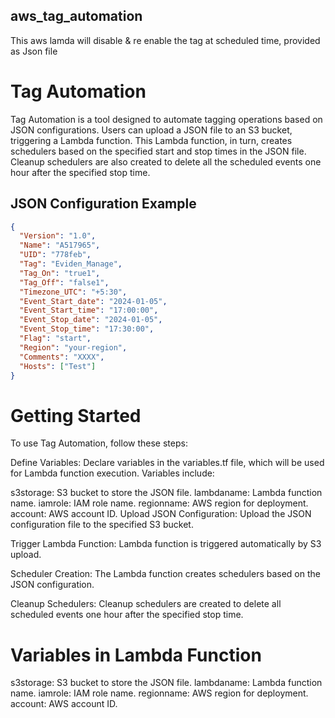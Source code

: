 ## aws_tag_automation
This aws lamda will disable &amp; re enable the tag at scheduled time, provided as Json file

# Tag Automation

Tag Automation is a tool designed to automate tagging operations based on JSON configurations. Users can upload a JSON file to an S3 bucket, triggering a Lambda function. This Lambda function, in turn, creates schedulers based on the specified start and stop times in the JSON file. Cleanup schedulers are also created to delete all the scheduled events one hour after the specified stop time.

## JSON Configuration Example

```json
{
  "Version": "1.0",
  "Name": "A517965",
  "UID": "778feb",
  "Tag": "Eviden_Manage",
  "Tag_On": "true1",
  "Tag_Off": "false1",
  "Timezone_UTC": "+5:30",
  "Event_Start_date": "2024-01-05",
  "Event_Start_time": "17:00:00",
  "Event_Stop_date": "2024-01-05",
  "Event_Stop_time": "17:30:00",
  "Flag": "start",
  "Region": "your-region",
  "Comments": "XXXX",
  "Hosts": ["Test"]
}

```

# Getting Started
To use Tag Automation, follow these steps:

Define Variables: Declare variables in the variables.tf file, which will be used for Lambda function execution. Variables include:

s3storage: S3 bucket to store the JSON file.
lambdaname: Lambda function name.
iamrole: IAM role name.
regionname: AWS region for deployment.
account: AWS account ID.
Upload JSON Configuration: Upload the JSON configuration file to the specified S3 bucket.

Trigger Lambda Function: Lambda function is triggered automatically by S3 upload.

Scheduler Creation: The Lambda function creates schedulers based on the JSON configuration.

Cleanup Schedulers: Cleanup schedulers are created to delete all scheduled events one hour after the specified stop time.

# Variables in Lambda Function
s3storage: S3 bucket to store the JSON file.
lambdaname: Lambda function name.
iamrole: IAM role name.
regionname: AWS region for deployment.
account: AWS account ID.

